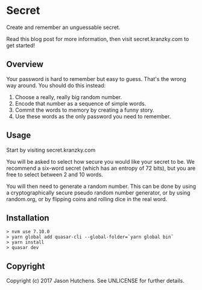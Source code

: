 Secret
======

Create and remember an unguessable secret.

Read this blog post for more information, then visit
secret.kranzky.com to get started!

Overview
--------

Your password is hard to remember but easy to guess. That's the wrong way
around. You should do this instead:

1. Choose a really, really big random number.
2. Encode that number as a sequence of simple words.
3. Commit the words to memory by creating a funny story.
4. Use these words as the only password you need to remember.

Usage
-----

Start by visiting secret.kranzky.com

You will be asked to select how secure you would like your secret to be.
We recommend a six-word secret (which has an entropy of 72 bits), but you
are free to select between 2 and 10 words.

You will then need to generate a random number. This can be done by using
a cryptographically secure pseudo random number generator, or by using
random.org, or by flipping coins and rolling dice in the real word.

Installation
------------

```
> nvm use 7.10.0
> yarn global add quasar-cli --global-folder=`yarn global bin`
> yarn install
> quasar dev
```

Copyright
---------

Copyright (c) 2017 Jason Hutchens. See UNLICENSE for further details.
